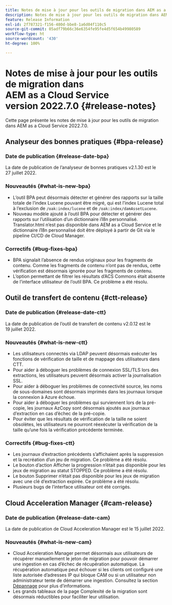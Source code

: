 ```yaml
---
title: Notes de mise à jour pour les outils de migration dans AEM as a Cloud Service version 2022.7.0
description: Notes de mise à jour pour les outils de migration dans AEM as a Cloud Service version 2022.7.0
feature: Release Information
exl-id: 2f787321-f156-480d-bbe8-1a6d04f110c5
source-git-commit: 05adf79b66c36e6354fe95fe4d5f654b49980589
workflow-type: ht
source-wordcount: '430'
ht-degree: 100%

---
```


# Notes de mise à jour pour les outils de migration dans AEM as a Cloud Service version 2022.7.0 {#release-notes}

Cette page présente les notes de mise à jour pour les outils de migration dans AEM as a Cloud Service 2022.7.0.

## Analyseur des bonnes pratiques {#bpa-release}

### Date de publication {#release-date-bpa}

La date de publication de l’analyseur de bonnes pratiques v2.1.30 est le 27 juillet 2022.

### Nouveautés {#what-is-new-bpa}

* L’outil BPA peut désormais détecter et générer des rapports sur la taille totale de l’index Lucene pouvant être migré, qui est l’index Lucene total à l’exclusion de `/oak:index/lucene` et de `/oak:index/damAssetLucene`.
* Nouveau modèle ajouté à l’outil BPA pour détecter et générer des rapports sur l’utilisation d’un dictionnaire i18n personnalisé. Translator.html n’est pas disponible dans AEM as a Cloud Service et le dictionnaire i18n personnalisé doit être déployé à partir de Git via le pipeline CI/CD de Cloud Manager.

### Correctifs {#bug-fixes-bpa}

* BPA signalait l’absence de rendus originaux pour les fragments de contenu. Comme les fragments de contenu n’ont pas de rendus, cette vérification est désormais ignorée pour les fragments de contenu.
* L’option permettant de filtrer les résultats d’ACS Commons était absente de l’interface utilisateur de l’outil BPA. Ce problème a été résolu.

## Outil de transfert de contenu {#ctt-release}

### Date de publication {#release-date-ctt}

La date de publication de l’outil de transfert de contenu v2.0.12 est le 19 juillet 2022.

### Nouveautés {#what-is-new-ctt}

* Les utilisateurs connectés via LDAP peuvent désormais exécuter les fonctions de vérification de taille et de mappage des utilisateurs dans CTT.
* Pour aider à déboguer les problèmes de connexion SSL/TLS lors des extractions, les utilisateurs peuvent désormais activer la journalisation SSL.
* Pour aider à déboguer les problèmes de connectivité source, les noms de sous-domaines sont désormais imprimés dans les journaux lorsque la connexion à Azure échoue.
* Pour aider à déboguer les problèmes qui surviennent lors de la pré-copie, les journaux AzCopy sont désormais ajoutés aux journaux d’extraction en cas d’échec de la pré-copie.
* Pour éviter que les résultats de vérification de la taille ne soient obsolètes, les utilisateurs ne pourront réexécuter la vérification de la taille qu’une fois la vérification précédente terminée.

### Correctifs {#bug-fixes-ctt}

* Les journaux d’extraction précédents s’affichaient après la suppression et la recréation d’un jeu de migration. Ce problème a été résolu.
* Le bouton d’action Afficher la progression n’était pas disponible pour les jeux de migration au statut STOPPED. Ce problème a été résolu.
* Le bouton Supprimer n’était pas disponible pour les jeux de migration avec une clé d’extraction expirée. Ce problème a été résolu.
* Plusieurs bugs de l’interface utilisateur ont été corrigés.

## Cloud Acceleration Manager {#cam-release}

### Date de publication {#release-date-cam}

La date de publication de Cloud Acceleration Manager est le 15 juillet 2022.

### Nouveautés {#what-is-new-cam}

* Cloud Acceleration Manager permet désormais aux utilisateurs de récupérer manuellement le jeton de migration pour pouvoir démarrer une ingestion en cas d’échec de récupération automatique. La récupération automatique peut échouer si les clients ont configuré une liste autorisée d’adresses IP qui bloque CAM ou si un utilisateur non administrateur tente de démarrer une ingestion. Consultez la section [Dépannage](/help/journey-migration/content-transfer-tool/using-content-transfer-tool/ingesting-content.md#troubleshooting) pour plus d’informations.
* Les grands tableaux de la page Complexité de la migration sont désormais réductibles pour faciliter leur utilisation.
